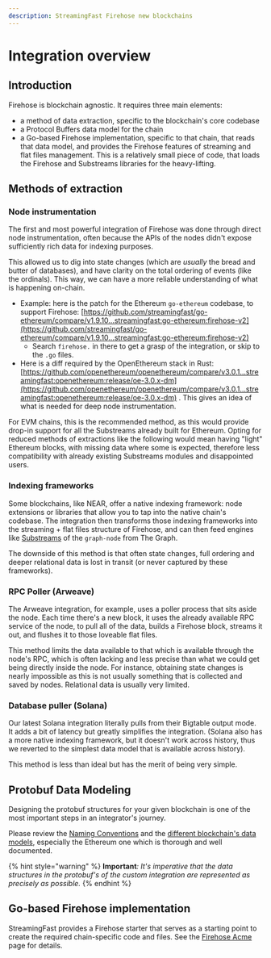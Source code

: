 ```yaml
---
description: StreamingFast Firehose new blockchains
---
```


# Integration overview

## Introduction

Firehose is blockchain agnostic. It requires three main elements:

* a method of data extraction, specific to the blockchain's core codebase
* a Protocol Buffers data model for the chain
* a Go-based Firehose implementation, specific to that chain, that reads that data model, and provides the Firehose features of streaming and flat files management. This is a relatively small piece of code, that loads the Firehose and Substreams libraries for the heavy-lifting.

## Methods of extraction

### Node instrumentation

The first and most powerful integration of Firehose was done through direct node instrumentation, often because the APIs of the nodes didn't expose sufficiently rich data for indexing purposes.

This allowed us to dig into state changes (which are _usually_ the bread and butter of databases), and have clarity on the total ordering of events (like the ordinals). This way, we can have a more reliable understanding of what is happening on-chain.

* Example: here is the patch for the Ethereum `go-ethereum` codebase, to support Firehose: [https://github.com/streamingfast/go-ethereum/compare/v1.9.10...streamingfast:go-ethereum:firehose-v2](https://github.com/streamingfast/go-ethereum/compare/v1.9.10...streamingfast:go-ethereum:firehose-v2)
  * Search `firehose.` in there to get a grasp of the integration, or skip to the `.go` files.
* Here is a diff required by the OpenEthereum stack in Rust: [https://github.com/openethereum/openethereum/compare/v3.0.1...streamingfast:openethereum:release/oe-3.0.x-dm](https://github.com/openethereum/openethereum/compare/v3.0.1...streamingfast:openethereum:release/oe-3.0.x-dm) . This gives an idea of what is needed for deep node instrumentation.

For EVM chains, this is the recommended method, as this would provide drop-in support for all the Substreams already built for Ethereum. Opting for reduced methods of extractions like the following would mean having "light" Ethereum blocks, with missing data where some is expected, therefore less compatibility with already existing Substreams modules and disappointed users.

### Indexing frameworks

Some blockchains, like NEAR, offer a native indexing framework: node extensions or libraries that allow you to tap into the native chain's codebase. The integration then transforms those indexing frameworks into the streaming + flat files structure of Firehose, and can then feed engines like [Substreams](http://127.0.0.1:5000/o/rLHDhggcHly9IAY4HRzU/s/erQrzMtqELZRGAdugCR2/) of the `graph-node` from The Graph.

The downside of this method is that often state changes, full ordering and deeper relational data is lost in transit (or never captured by these frameworks).

### RPC Poller (Arweave)

The Arweave integration, for example, uses a poller process that sits aside the node. Each time there's a new block, it uses the already available RPC service of the node, to pull all of the data,  builds a Firehose block, streams it out, and flushes it to those loveable flat files.

This method limits the data available to that which is available through the node's RPC, which is often lacking and less precise than what we could get being directly inside the node. For instance, obtaining state changes is nearly impossible as this is not usually something that is collected and saved by nodes. Relational data is usually very limited.

### Database puller (Solana)

Our latest Solana integration literally pulls from their Bigtable output mode. It adds a bit of latency but greatly simplifies the integration. (Solana also has a more native indexing framework, but it doesn't work across history, thus we reverted to the simplest data model that is available across history).

This method is less than ideal but has the merit of being very simple.

## Protobuf Data Modeling

Designing the protobuf structures for your given blockchain is one of the most important steps in an integrator's journey.

Please review the [Naming Conventions](../references/naming-conventions.md) and the [different blockchain's data models](../references/protobuf-schemas.md), especially the Ethereum one which is thorough and well documented.

{% hint style="warning" %}
**Important**_: It's imperative that the data structures in the protobuf's of the custom integration are represented as precisely as possible._
{% endhint %}

## Go-based Firehose implementation

StreamingFast provides a Firehose starter that serves as a starting point to create the required chain-specific code and files. See the [Firehose Acme](firehose-starter.md) page for details.&#x20;

